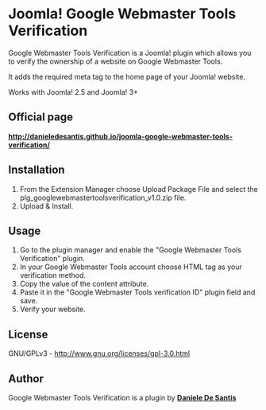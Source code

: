 # Joomla! Google Webmaster Tools Verification
Google Webmaster Tools Verification is a Joomla! plugin which allows you to verify the ownership of a website on Google Webmaster Tools.

It adds the required meta tag to the home page of your Joomla! website.

Works with Joomla! 2.5 and Joomla! 3+

## Official page
<a href="http://danieledesantis.github.io/joomla-google-webmaster-tools-verification/" title="Joomla! Google Webmaster Tools Verification" target="_blank"><strong>http://danieledesantis.github.io/joomla-google-webmaster-tools-verification/</strong></a>

## Installation
1. From the Extension Manager choose Upload Package File and select the plg_googlewebmastertoolsverification_v1.0.zip file.
2. Upload & Install.

## Usage
1. Go to the plugin manager and enable the "Google Webmaster Tools Verification" plugin.
2. In your Google Webmaster Tools account choose HTML tag as your verification method.
3. Copy the value of the content attribute.
4. Paste it in the "Google Webmaster Tools verification ID" plugin field and save.
5. Verify your website.

## License
GNU/GPLv3 - http://www.gnu.org/licenses/gpl-3.0.html

## Author
Google Webmaster Tools Verification is a plugin by <a href="http://www.danieledesantis.net" title="Plugin developed by Daniele De Santis" target="_blank"><strong>Daniele De Santis</strong></a>
